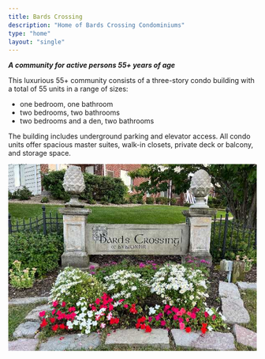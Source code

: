 ```yaml
---
title: Bards Crossing
description: "Home of Bards Crossing Condominiums"
type: "home"
layout: "single" 
---
```

***A community for active persons 55+ years of age***

This luxurious 55+ community consists of a three-story condo building with a total of 55 units in a range of sizes:
 - one bedroom, one bathroom
 - two bedrooms, two bathrooms
 - two bedrooms and a den, two bathrooms

The building includes underground parking and elevator access. All condo units offer spacious master suites, walk-in closets, private deck or balcony, and storage space.

![Monument](/BardsFront2.jpg)

